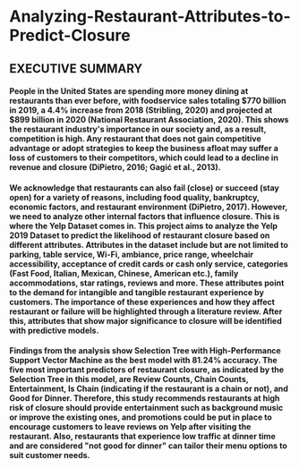 # Analyzing-Restaurant-Attributes-to-Predict-Closure
## EXECUTIVE SUMMARY
#### People in the United States are spending more money dining at restaurants than ever before, with foodservice sales totaling $770 billion in 2019, a 4.4% increase from 2018 (Stribling, 2020) and projected at $899 billion in 2020 (National Restaurant Association, 2020). This shows the restaurant industry's importance in our society and, as a result, competition is high. Any restaurant that does not gain competitive advantage or adopt strategies to keep the business afloat may suffer a loss of customers to their competitors, which could lead to a decline in revenue and closure (DiPietro, 2016; Gagić et al., 2013).
#### We acknowledge that restaurants can also fail (close) or succeed (stay open) for a variety of reasons, including food quality, bankruptcy, economic factors, and restaurant environment (DiPietro, 2017). However, we need to analyze other internal factors that influence closure. This is where the Yelp Dataset comes in. This project aims to analyze the Yelp 2019 Dataset to predict the likelihood of restaurant closure based on different attributes. Attributes in the dataset include but are not limited to parking, table service, Wi-Fi, ambiance, price range, wheelchair accessibility, acceptance of credit cards or cash only service, categories (Fast Food, Italian, Mexican, Chinese, American etc.), family accommodations, star ratings, reviews and more. These attributes point to the demand for intangible and tangible restaurant experience by customers. The importance of these experiences and how they affect restaurant or failure will be highlighted through a literature review. After this, attributes that show major significance to closure will be identified with predictive models.
#### Findings from the analysis show Selection Tree with High-Performance Support Vector Machine as the best model with 81.24% accuracy. The five most important predictors of restaurant closure, as indicated by the Selection Tree in this model, are Review Counts, Chain Counts, Entertainment, Is Chain (indicating if the restaurant is a chain or not), and Good for Dinner. Therefore, this study recommends restaurants at high risk of closure should provide entertainment such as background music or improve the existing ones, and promotions could be put in place to encourage customers to leave reviews on Yelp after visiting the restaurant. Also, restaurants that experience low traffic at dinner time and are considered "not good for dinner" can tailor their menu options to suit customer needs.
